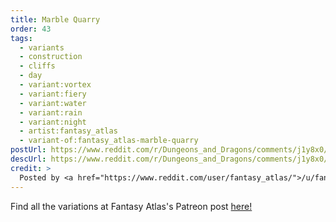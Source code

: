```yaml
---
title: Marble Quarry
order: 43
tags:
  - variants
  - construction
  - cliffs
  - day
  - variant:vortex
  - variant:fiery
  - variant:water
  - variant:rain
  - variant:night
  - artist:fantasy_atlas
  - variant-of:fantasy_atlas-marble-quarry
postUrl: https://www.reddit.com/r/Dungeons_and_Dragons/comments/j1y8x0/marble_quarry_17_x_29/
descUrl: https://www.reddit.com/r/Dungeons_and_Dragons/comments/j1y8x0/marble_quarry_17_x_29/g71wgii/
credit: >
  Posted by <a href="https://www.reddit.com/user/fantasy_atlas/">/u/fantasy_atlas</a> to <a href="https://www.reddit.com/r/Dungeons_and_Dragons/">/r/Dungeons_and_Dragons</a> in Sep, 2020. <br/> Please support the artist on <a href="https://www.patreon.com/Fantasy_Atlas">Patreon</a>, as well as follow them on <a href="https://twitter.com/fantasyatlas">Twitter</a>, <a href="https://www.instagram.com/fantasy_atlas/">Instagram</a>, and <a href="https://www.facebook.com/fantasyatlas/">Facebook</a>
---
```

Find all the variations at Fantasy Atlas's Patreon post <a href="https://www.patreon.com/posts/41458325" title="Marble Quarry by Fantasy Atlas on Patreon">here!</a>
